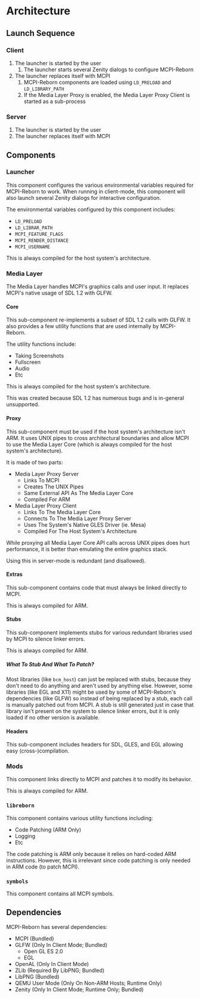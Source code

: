# Architecture

## Launch Sequence

### Client
1. The launcher is started by the user
   1. The launcher starts several Zenity dialogs to configure MCPI-Reborn
2. The launcher replaces itself with MCPI
   1. MCPI-Reborn components are loaded using ``LD_PRELOAD`` and ``LD_LIBRARY_PATH``
   2. If the Media Layer Proxy is enabled, the Media Layer Proxy Client is started as a sub-process

### Server
1. The launcher is started by the user
2. The launcher replaces itself with MCPI

## Components

### Launcher
This component configures the various environmental variables required for MCPI-Reborn to work. When running in client-mode, this component will also launch several Zenity dialogs for interactive configuration.

The environmental variables configured by this component includes:
* ``LD_PRELOAD``
* ``LD_LIBRAR_PATH``
* ``MCPI_FEATURE_FLAGS``
* ``MCPI_RENDER_DISTANCE``
* ``MCPI_USERNAME``

This is always compiled for the host system's architecture.

### Media Layer
The Media Layer handles MCPI's graphics calls and user input. It replaces MCPI's native usage of SDL 1.2 with GLFW.

#### Core
This sub-component re-implements a subset of SDL 1.2 calls with GLFW. It also provides a few utility functions that are used internally by MCPI-Reborn.

The utility functions include:
* Taking Screenshots
* Fullscreen
* Audio
* Etc

This is always compiled for the host system's architecture.

This was created because SDL 1.2 has numerous bugs and is in-general unsupported.

#### Proxy
This sub-component must be used if the host system's architecture isn't ARM. It uses UNIX pipes to cross architectural boundaries and allow MCPI to use the Media Layer Core (which is always compiled for the host system's architecture).

It is made of two parts:
* Media Layer Proxy Server
  * Links To MCPI
  * Creates The UNIX Pipes
  * Same External API As The Media Layer Core
  * Compiled For ARM
* Media Layer Proxy Client
  * Links To The Media Layer Core
  * Connects To The Media Layer Proxy Server
  * Uses The System's Native GLES Driver (ie. Mesa)
  * Compiled For The Host System's Architecture

While proxying all Media Layer Core API calls across UNIX pipes does hurt performance, it is better than emulating the entire graphics stack.

Using this in server-mode is redundant (and disallowed).

#### Extras
This sub-component contains code that must always be linked directly to MCPI.

This is always compiled for ARM.

#### Stubs
This sub-component implements stubs for various redundant libraries used by MCPI to silence linker errors.

This is always compiled for ARM.

##### What To Stub And What To Patch?
Most libraries (like ``bcm_host``) can just be replaced with stubs, because they don't need to do anything and aren't used by anything else. However, some libraries (like EGL and X11) might be used by some of MCPI-Reborn's dependencies (like GLFW) so instead of being replaced by a stub, each call is manually patched out from MCPI. A stub is still generated just in case that library isn't present on the system to silence linker errors, but it is only loaded if no other version is available.

#### Headers
This sub-component includes headers for SDL, GLES, and EGL allowing easy (cross-)compilation.

### Mods
This component links directly to MCPI and patches it to modify its behavior.

This is always compiled for ARM.

### ``libreborn``
This component contains various utility functions including:

* Code Patching (ARM Only)
* Logging
* Etc

The code patching is ARM only because it relies on hard-coded ARM instructions. However, this is irrelevant since code patching is only needed in ARM code (to patch MCPI).

### ``symbols``
This component contains all MCPI symbols.

## Dependencies
MCPI-Reborn has several dependencies:
* MCPI (Bundled)
* GLFW (Only In Client Mode; Bundled)
  * Open GL ES 2.0
  * EGL
* OpenAL (Only In Client Mode)
* ZLib (Required By LibPNG; Bundled)
* LibPNG (Bundled)
* QEMU User Mode (Only On Non-ARM Hosts; Runtime Only)
* Zenity (Only In Client Mode; Runtime Only; Bundled)
